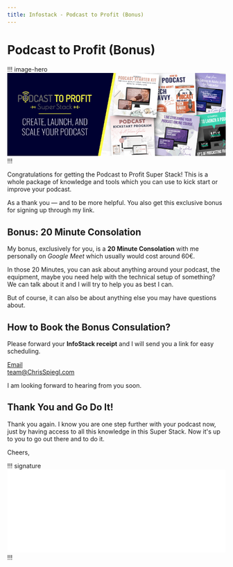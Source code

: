 ```yaml
---
title: Infostack - Podcast to Profit (Bonus)
---
```


# Podcast to Profit (Bonus)

!!! image-hero
![Chris Spiegl](/assets/images/other/infostack-podcast-to-profit-banner-2020-11-05.jpg)
!!!

Congratulations for getting the Podcast to Profit Super Stack! This is a whole package of knowledge and tools which you can use to kick start or improve your podcast.

As a thank you — and to be more helpful. You also get this exclusive bonus for signing up through my link.

## Bonus: 20 Minute Consolation

My bonus, exclusively for you, is a **20 Minute Consolation** with me personally on *Google Meet* which usually would cost around 60€.

In those 20 Minutes, you can ask about anything around your podcast, the equipment, maybe you need help with the technical setup of something? We can talk about it and I will try to help you as best I can.

But of course, it can also be about anything else you may have questions about.

## How to Book the Bonus Consulation?

Please forward your **InfoStack receipt** and I will send you a link for easy scheduling.

<div class="text-center padding-bottom">
    <a class="btn btn-block" href="mailto:team@ChrisSpiegl.com?subject=InfoStack+Bonus">Email<br>team@ChrisSpiegl.com</a>
</div>

I am looking forward to hearing from you soon.

## Thank You and Go Do It!

Thank you again. I know you are one step further with your podcast now, just by having access to all this knowledge in this Super Stack. Now it's up to you to go out there and to do it.

Cheers,

!!! signature
![Chris Spiegl](/assets/images/other/signature-public-white-small.png)
!!!
